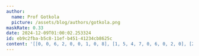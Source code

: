 ```yaml
---
author:
  name: Prof Gotkola
  picture: /assets/blog/authors/gotkola.png
maskRate: 0.33
date: 2024-12-09T01:00:02.253324
id: eb9c2fba-b5c8-11ef-b451-41234cb8625c
content: '[[0, 0, 6, 2, 0, 0, 1, 0, 8], [1, 5, 4, 7, 0, 6, 0, 2, 0], [2, 0, 8, 3, 1, 5, 0, 4, 7], [0, 2, 5, 1, 0, 0, 0, 3, 4], [0, 7, 0, 4, 5, 0, 0, 1, 6], [4, 1, 3, 0, 0, 8, 7, 9, 5], [5, 6, 0, 9, 3, 2, 0, 8, 1], [9, 0, 2, 0, 0, 1, 0, 6, 3], [3, 8, 1, 5, 6, 4, 9, 7, 2]]'
---
```


